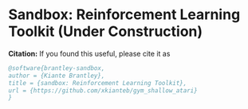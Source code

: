 # Sandbox: Reinforcement Learning Toolkit (Under Construction)

**Citation:** If you found this useful, please cite it as
```bibtex
@software{brantley-sandbox,
author = {Kiante Brantley},
title = {sandbox: Reinforcement Learning Toolkit},
url = {https://github.com/xkianteb/gym_shallow_atari}
}
```
